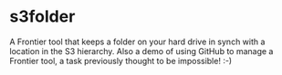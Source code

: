 s3folder
========

A Frontier tool that keeps a folder on your hard drive in synch with a location in the S3 hierarchy. Also a demo of using GitHub to manage a Frontier tool, a task previously thought to be impossible! :-)
